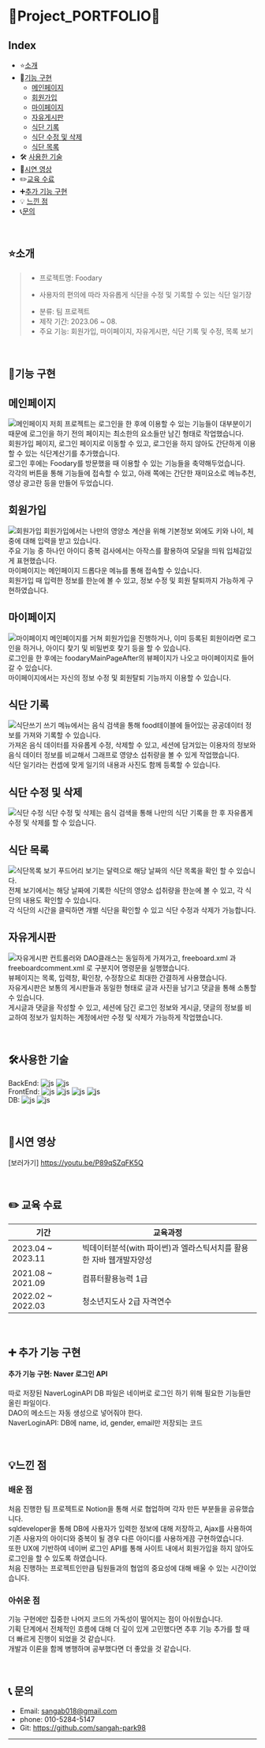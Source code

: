 # :grapes:Project_PORTFOLIO:green_apple:

## Index

- :star:[소개](#소개)
- :rocket:[기능 구현](#기능-구현)
  + [메인페이지](#메인페이지)
  + [회원가입](#회원가입)
  + [마이페이지](#마이페이지)
  + [자유게시판](#자유게시판)
  + [식단 기록](#식단-기록)
  + [식단 수정 및 삭제](#식단-수정-및-삭제)
  + [식단 목록](#식단-목록)
- 🛠 [사용한 기술](#사용한-기술)
- :movie_camera:[시연 영상](#시연-영상)
- :pencil2:[교육 수료](#교육-수료)
- :heavy_plus_sign:[추가 기능 구현](#추가-기능-구현)
- 💡 [느낀 점](#느낀-점)
- :telephone_receiver:[문의](#문의)
 

<br/>


## :star:소개
> - 프로젝트명: Foodary
>  +  사용자의 편의에 따라 자유롭게 식단을 수정 및 기록할 수 있는 식단 일기장
> - 분류: 팀 프로젝트
> - 제작 기간: 2023.06 ~ 08.
> - 주요 기능: 회원가입, 마이페이지, 자유게시판, 식단 기록 및 수정, 목록 보기

<br/>

## :rocket:기능 구현
## 메인페이지
![메인페이지](https://github.com/sangah-park98/project_foodary_spring/assets/133108195/97c18665-1f9b-407d-98f8-d5df13d11d9a)
저희 프로젝트는 로그인을 한 후에 이용할 수 있는 기능들이 대부분이기 때문에 로그인을 하기 전의 페이지는 최소한의 요소들만 남긴 형태로 작업했습니다.  
회원가입 페이지, 로그인 페이지로 이동할 수 있고, 로그인을 하지 않아도 간단하게 이용할 수 있는 식단계산기를 추가했습니다.  
로그인 후에는 Foodary를 방문했을 때 이용할 수 있는 기능들을 축약해두었습니다.  
각각의 버튼을 통해 기능들에 접속할 수 있고, 아래 쪽에는 간단한 재미요소로 메뉴추천, 영상 광고란 등을 만들어 두었습니다.

## 회원가입
![회원가입](https://github.com/sangah-park98/project_foodary_spring/assets/133108195/b6a24701-e8d9-4751-9ed6-053967ef6b90)
회원가입에서는 나만의 영양소 계산을 위해 기본정보 외에도 키와 나이, 체중에 대해 입력을 받고 있습니다.  
주요 기능 중 하나인 아이디 중복 검사에서는 아작스를 활용하여 모달을 띄워 입체감있게 표현했습니다.  
마이페이지는 메인페이지 드롭다운 메뉴를 통해 접속할 수 있습니다.  
회원가입 때 입력한 정보를 한눈에 볼 수 있고, 정보 수정 및 회원 탈퇴까지 가능하게 구현하였습니다.  

## 마이페이지
![마이페이지](https://github.com/sangah-park98/project_foodary_spring/assets/133108195/49bd2021-6189-47a6-8ae0-a1270ade8224)
메인페이지를 거쳐 회원가입을 진행하거나, 이미 등록된 회원이라면 로그인을 하거나, 아이디 찾기 및 비밀번호 찾기 등을 할 수 있습니다.  
로그인을 한 후에는 foodaryMainPageAfter의 뷰페이지가 나오고 마이페이지로 들어갈 수 있습니다.  
마이페이지에서는 자신의 정보 수정 및 회원탈퇴 기능까지 이용할 수 있습니다.  

## 식단 기록
![식단쓰기](https://github.com/sangah-park98/project_foodary_spring/assets/133108195/713f2435-6931-45ed-800a-202bee0bf0ff)
쓰기 메뉴에서는 음식 검색을 통해 food테이블에 들어있는 공공데이터 정보를 가져와 기록할 수 있습니다.  
가져온 음식 데이터를 자유롭게 수정, 삭제할 수 있고, 세션에 담겨있는 이용자의 정보와 음식 데이터 정보를 비교해서 그래프로 영양소 섭취량을 볼 수 있게 작업했습니다.  
식단 일기라는 컨셉에 맞게 일기의 내용과 사진도 함께 등록할 수 있습니다.  

## 식단 수정 및 삭제
![식단 수정](https://github.com/sangah-park98/project_foodary_spring/assets/133108195/c0fbf4fc-d5fc-48ba-88e0-f1b3d99e17b7)
식단 수정 및 삭제는 음식 검색을 통해 나만의 식단 기록을 한 후 자유롭게 수정 및 삭제를 할 수 있습니다.  

## 식단 목록
![식단목록 보기](https://github.com/sangah-park98/project_foodary_spring/assets/133108195/b81bb879-0151-4b53-86c1-5ee0a0b666b1)
푸드어리 보기는 달력으로 해당 날짜의 식단 목록을 확인 할 수 있습니다.  
전체 보기에서는 해당 날짜에 기록한 식단의 영양소 섭취량을 한눈에 볼 수 있고, 각 식단의 내용도 확인할 수 있습니다.  
각 식단의 시간을 클릭하면 개별 식단을 확인할 수 있고 식단 수정과 삭제가 가능합니다.  

## 자유게시판
![자유게시판](https://github.com/sangah-park98/project_foodary_spring/assets/133108195/70eedc48-feea-43cf-833d-408336f2a398)
컨트롤러와 DAO클래스는 동일하게 가져가고, freeboard.xml 과 freeboardcomment.xml 로 구분지어 명령문을 실행했습니다.  
뷰페이지는 목록, 입력창, 확인창, 수정창으로 최대한 간결하게 사용했습니다.  
자유게시판은 보통의 게시판들과 동일한 형태로 글과 사진을 남기고 댓글을 통해 소통할 수 있습니다.  
게시글과 댓글을 작성할 수 있고, 세션에 담긴 로그인 정보와 게시글, 댓글의 정보를 비교하여 정보가 일치하는 계정에서만 수정 및 삭제가 가능하게 작업했습니다.  


<br/>

## 🛠사용한 기술    
BackEnd: ![js](https://img.shields.io/badge/Java-ED8B00?style=for-the-badge&logo=openjdk&logoColor=white)
![js](https://img.shields.io/badge/Spring-6DB33F?style=for-the-badge&logo=spring&logoColor=white)  
FrontEnd: ![js](https://img.shields.io/badge/CSS-239120?&style=for-the-badge&logo=css3&logoColor=white)
![js](https://img.shields.io/badge/JavaScript-F7DF1E?style=for-the-badge&logo=JavaScript&logoColor=white)
![js](https://img.shields.io/badge/jQuery-0769AD?style=for-the-badge&logo=jquery&logoColor=white)
![js](https://img.shields.io/badge/HTML5-E34F26?style=for-the-badge&logo=html5&logoColor=white)  
DB: ![js](https://img.shields.io/badge/MySQL-00000F?style=for-the-badge&logo=mysql&logoColor=white)
![js](https://img.shields.io/badge/Oracle-F80000?style=for-the-badge&logo=Oracle&logoColor=white)

<br/>

## :movie_camera:시연 영상
[보러가기] https://youtu.be/P89qSZqFK5Q


<br/>

## :pencil2: 교육 수료
|기간|교육과정|
|------|---|
|2023.04 ~ 2023.11|빅데이터분석(with 파이썬)과 엘라스틱서치를 활용한 자바 웹개발자양성|
|2021.08 ~ 2021.09|컴퓨터활용능력 1급|
|2022.02 ~ 2022.03|청소년지도사 2급 자격연수|

<br/>

## :heavy_plus_sign: 추가 기능 구현
#### 추가 기능 구현: Naver 로그인 API
따로 저장된 NaverLoginAPI DB 파일은 네이버로 로그인 하기 위해 필요한 기능들만 올린 파일이다.  
DAO의 메소드는 자동 생성으로 넣어줘야 한다.  
NaverLoginAPI: DB에 name, id, gender, email만 저장되는 코드  

<br/>

## 💡느낀 점
### 배운 점  
처음 진행한 팀 프로젝트로 Notion을 통해 서로 협업하며 각자 만든 부분들을 공유했습니다.  
sqldeveloper을 통해 DB에 사용자가 입력한 정보에 대해 저장하고, Ajax를 사용하여 기존 사용자의 아이디와 중복이 될 경우 다른 아이디를 사용하게끔 구현하였습니다.  
또한 UX에 기반하여 네이버 로그인 API를 통해 사이트 내에서 회원가입을 하지 않아도 로그인을 할 수 있도록 하였습니다.  
처음 진행하는 프로젝트인만큼 팀원들과의 협업의 중요성에 대해 배울 수 있는 시간이었습니다.
### 아쉬운 점
기능 구현에만 집중한 나머지 코드의 가독성이 떨어지는 점이 아쉬웠습니다.  
기획 단계에서 전체적인 흐름에 대해 더 깊이 있게 고민했다면 추후 기능 추가를 할 때 더 빠르게 진행이 되었을 것 같습니다.  
개발과 이론을 함께 병행하며 공부했다면 더 좋았을 것 같습니다.

<br/>

## :telephone_receiver: 문의
- Email: sangab018@gmail.com
- phone: 010-5284-5147
- Git: https://github.com/sangah-park98
-------------
